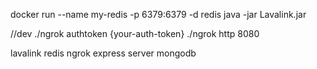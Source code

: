 docker run --name my-redis -p 6379:6379 -d redis
java -jar Lavalink.jar

//dev
./ngrok authtoken {your-auth-token}
./ngrok http 8080

lavalink
redis
ngrok
express server
mongodb
